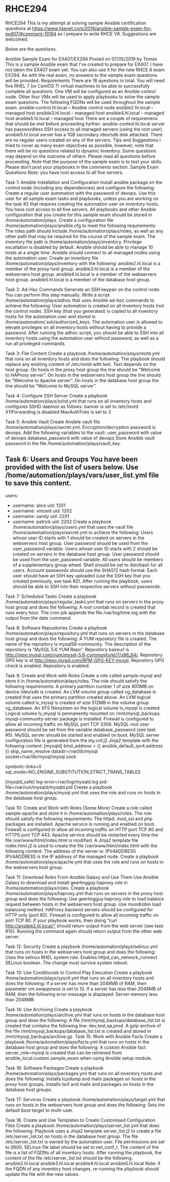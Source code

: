 # RHCE294
RHCE294
This is my attempt at solving sample Ansible certification questions at https://www.lisenet.com/2019/ansible-sample-exam-for-ex407/#comment-19194 as I prepare to write RHCE V8.
Suggestions are welcomed.

Below are the questions. 

Ansible Sample Exam for EX407/EX294
Posted on 07/05/2019 by Tomas 
This is a sample Ansible exam that I’ve created to prepare for EX407. I have not taken the EX407 exam yet. 
You can also use it for the new RHCE 8 exam EX294.
As with the real exam, no answers to the sample exam questions will be provided.
Requirements
There are 18 questions in total.
You will need five RHEL 7 (or CentOS 7) virtual machines to be able to successfully complete all questions.
One VM will be configured as an Ansible control node. Other four VMs will be used to apply playbooks to solve the sample exam questions. The following FQDNs will be used throughout the sample exam.
ansible-control.hl.local – Ansible control node
ansible2.hl.local – managed host
ansible3.hl.local – managed host
ansible4.hl.local – managed host
ansible5.hl.local – managed host
There are a couple of requiremens that should be met before proceeding further:
ansible-control.hl.local server has passwordless SSH access to all managed servers (using the root user).
ansible5.hl.local server has a 1GB secondary /dev/sdb disk attached.
There are no regular users created on any of the servers.
Tips and Suggestions
I tried to cover as many exam objectives as possible, however, note that there will be no questions related to dynamic inventory.
Some questions may depend on the outcome of others. Please read all questions before proceeding.
Note that the purpose of the sample exam is to test your skills. Please don’t post your playbooks in the comments section.
Sample Exam Questions
Note: you have root access to all five servers.

Task 1: Ansible Installation and Configuration
Install ansible package on the control node (including any dependencies) and configure the following:
Create a regular user automation with the password of devops. Use this user for all sample exam tasks and playbooks, unless you are working on the task #2 that requires creating the automation user on inventory hosts. You have root access to all five servers.
All playbooks and other Ansible configuration that you create for this sample exam should be stored in /home/automation/plays.
Create a configuration file /home/automation/plays/ansible.cfg to meet the following requirements:
The roles path should include /home/automation/plays/roles, as well as any other path that may be required for the course of the sample exam.
The inventory file path is /home/automation/plays/inventory.
Privilege escallation is disabled by default.
Ansible should be able to manage 10 hosts at a single time.
Ansible should connect to all managed nodes using the automation user.
Create an inventory file /home/automation/plays/inventory with the following:
ansible2.hl.local is a member of the proxy host group.
ansible3.hl.local is a member of the webservers host group.
ansible4.hl.local is a member of the webservers host group.
ansible5.hl.local is a member of the database host group.


Task 2: Ad-Hoc Commands
Generate an SSH keypair on the control node. You can perform this step manually.
Write a script /home/automation/plays/adhoc that uses Ansible ad-hoc commands to achieve the following:
User automation is created on all inventory hosts (not the control node).
SSH key (that you generated) is copied to all inventory hosts for the automation user and stored in /home/automation/.ssh/authorized_keys.
The automation user is allowed to elevate privileges on all inventory hosts without having to provide a password.
After running the adhoc script, you should be able to SSH into all inventory hosts using the automation user without password, as well as a run all privileged commands.


Task 3: File Content
Create a playbook /home/automation/plays/motd.yml that runs on all inventory hosts and does the following:
The playbook should replace any existing content of /etc/motd with text. Text depends on the host group.
On hosts in the proxy host group the line should be “Welcome to HAProxy server”.
On hosts in the webservers host group the line should be “Welcome to Apache server”.
On hosts in the database host group the line should be “Welcome to MySQL server”.

Task 4: Configure SSH Server
Create a playbook /home/automation/plays/sshd.yml that runs on all inventory hosts and configures SSHD daemon as follows:
banner is set to /etc/motd
X11Forwarding is disabled
MaxAuthTries is set to 3


Task 5: Ansible Vault
Create Ansible vault file /home/automation/plays/secret.yml. Encryption/decryption password is devops.
Add the following variables to the vault:
user_password with value of devops
database_password with value of devops
Store Ansible vault password in the file /home/automation/plays/vault_key.

Task 6: Users and Groups
You have been provided with the list of users below.
Use /home/automation/plays/vars/user_list.yml file to save this content.
---
users:
  - username: alice
    uid: 1201
  - username: vincent
    uid: 1202
  - username: sandy
    uid: 2201
  - username: patrick
    uid: 2202
Create a playbook /home/automation/plays/users.yml that uses the vault file /home/automation/plays/secret.yml to achieve the following:
Users whose user ID starts with 1 should be created on servers in the webservers host group. User password should be used from the user_password variable.
Users whose user ID starts with 2 should be created on servers in the database host group. User password should be used from the user_password variable.
All users should be members of a supplementary group wheel.
Shell should be set to /bin/bash for all users.
Account passwords should use the SHA512 hash format.
Each user should have an SSH key uploaded (use the SSH key that you created previously, see task #2).
After running the playbook, users should be able to SSH into their respective servers without passwords.

Task 7: Scheduled Tasks
Create a playbook /home/automation/plays/regular_tasks.yml that runs on servers in the proxy host group and does the following:
A root crontab record is created that runs every hour.
The cron job appends the file /var/log/time.log with the output from the date command.


Task 8: Software Repositories
Create a playbook /home/automation/plays/repository.yml that runs on servers in the database host group and does the following:
A YUM repository file is created.
The name of the repository is mysql56-community.
The description of the repository is “MySQL 5.6 YUM Repo”.
Repository baseurl is http://repo.mysql.com/yum/mysql-5.6-community/el/7/x86_64/.
Repository GPG key is at http://repo.mysql.com/RPM-GPG-KEY-mysql.
Repository GPG check is enabled.
Repository is enabled.


Task 9: Create and Work with Roles
Create a role called sample-mysql and store it in /home/automation/plays/roles. The role should satisfy the following requirements:
A primary partition number 1 of size 800MB on device /dev/sdb is created.
An LVM volume group called vg_database is created that uses the primary partition created above.
An LVM logical volume called lv_mysql is created of size 512MB in the volume group vg_database.
An XFS filesystem on the logical volume lv_mysql is created.
Logical volume lv_mysql is permanently mounted on /mnt/mysql_backups.
mysql-community-server package is installed.
Firewall is configured to allow all incoming traffic on MySQL port TCP 3306.
MySQL root user password should be set from the variable database_password (see task #5).
MySQL server should be started and enabled on boot.
MySQL server configuration file is generated from the my.cnf.j2 Jinja2 template with the following content:
[mysqld]
bind_address = {{ ansible_default_ipv4.address }}
skip_name_resolve
datadir=/var/lib/mysql
socket=/var/lib/mysql/mysql.sock

symbolic-links=0
sql_mode=NO_ENGINE_SUBSTITUTION,STRICT_TRANS_TABLES 

[mysqld_safe]
log-error=/var/log/mysqld.log
pid-file=/var/run/mysqld/mysqld.pid
Create a playbook /home/automation/plays/mysql.yml that uses the role and runs on hosts in the database host group.

Task 10: Create and Work with Roles (Some More)
Create a role called sample-apache and store it in /home/automation/plays/roles. The role should satisfy the following requirements:
The httpd, mod_ssl and php packages are installed. Apache service is running and enabled on boot.
Firewall is configured to allow all incoming traffic on HTTP port TCP 80 and HTTPS port TCP 443.
Apache service should be restarted every time the file /var/www/html/index.html is modified.
A Jinja2 template file index.html.j2 is used to create the file /var/www/html/index.html with the following content:
The address of the server is: IPV4ADDRESS
IPV4ADDRESS is the IP address of the managed node.
Create a playbook /home/automation/plays/apache.yml that uses the role and runs on hosts in the webservers host group.

Task 11: Download Roles From Ansible Galaxy and Use Them
Use Ansible Galaxy to download and install geerlingguy.haproxy role in /home/automation/plays/roles.
Create a playbook /home/automation/plays/haproxy.yml that runs on servers in the proxy host group and does the following:
Use geerlingguy.haproxy role to load balance request between hosts in the webservers host group.
Use roundrobin load balancing method.
HAProxy backend servers should be configured for HTTP only (port 80).
Firewall is configured to allow all incoming traffic on port TCP 80.
If your playbook works, then doing “curl http://ansible2.hl.local/” should return output from the web server (see task #10). Running the command again should return output from the other web server.

Task 12: Security
Create a playbook /home/automation/plays/selinux.yml that runs on hosts in the webservers host group and does the following:
Uses the selinux RHEL system role.
Enables httpd_can_network_connect SELinux boolean.
The change must survive system reboot.

Task 13: Use Conditionals to Control Play Execution
Create a playbook /home/automation/plays/sysctl.yml that runs on all inventory hosts and does the following:
If a server has more than 2048MB of RAM, then parameter vm.swappiness is set to 10.
If a server has less than 2048MB of RAM, then the following error message is displayed:
Server memory less than 2048MB

Task 14: Use Archiving
Create a playbook /home/automation/plays/archive.yml that runs on hosts in the database host group and does the following:
A file /mnt/mysql_backups/database_list.txt is created that contains the following line: dev,test,qa,prod.
A gzip archive of the file /mnt/mysql_backups/database_list.txt is created and stored in /mnt/mysql_backups/archive.gz.
Task 15: Work with Ansible Facts
Create a playbook /home/automation/plays/facts.yml that runs on hosts in the database host group and does the following:
A custom Ansible fact server_role=mysql is created that can be retrieved from ansible_local.custom.sample_exam when using Ansible setup module.

Task 16: Software Packages
Create a playbook /home/automation/plays/packages.yml that runs on all inventory hosts and does the following:
Installs tcpdump and mailx packages on hosts in the proxy host groups.
Installs lsof and mailx and packages on hosts in the database host groups.

Task 17: Services
Create a playbook /home/automation/plays/target.yml that runs on hosts in the webservers host group and does the following:
Sets the default boot target to multi-user.

Task 18. Create and Use Templates to Create Customised Configuration Files
Create a playbook /home/automation/plays/server_list.yml that does the following:
Playbook uses a Jinja2 template server_list.j2 to create a file /etc/server_list.txt on hosts in the database host group.
The file /etc/server_list.txt is owned by the automation user.
File permissions are set to 0600.
SELinux file label should be set to net_conf_t.
The content of the file is a list of FQDNs of all inventory hosts.
After running the playbook, the content of the file /etc/server_list.txt should be the following:
ansible2.hl.local
ansible3.hl.local
ansible4.hl.local
ansible5.hl.local
Note: if the FQDN of any inventory host changes, re-running the playbook should update the file with the new values.
